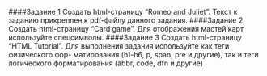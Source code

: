 ####Задание 1
Создать html-страницу “Romeo and Juliet”.
Текст к заданию прикреплен к pdf-файлу данного задания.
####Задание 2
Создать html-страницу “Card game”.
Для отображения мастей карт используйте спецсимволы.
####Задание 3
Создать html-страницу “HTML Tutorial”.
Для выполнения задания используйте как теги физического фор-
матирования (h1-h6, p, span, pre и другие), так и теги логического
форматирования (abbr, code, dfn и другие)